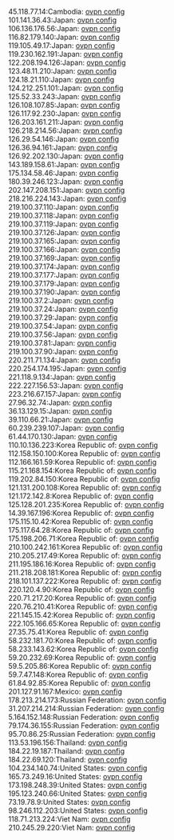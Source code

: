 45.118.77.14:Cambodia: [ovpn config](vpn/45_118_77_14.ovpn)  
101.141.36.43:Japan: [ovpn config](vpn/101_141_36_43.ovpn)  
106.136.176.56:Japan: [ovpn config](vpn/106_136_176_56.ovpn)  
116.82.179.140:Japan: [ovpn config](vpn/116_82_179_140.ovpn)  
119.105.49.17:Japan: [ovpn config](vpn/119_105_49_17.ovpn)  
119.230.162.191:Japan: [ovpn config](vpn/119_230_162_191.ovpn)  
122.208.194.126:Japan: [ovpn config](vpn/122_208_194_126.ovpn)  
123.48.11.210:Japan: [ovpn config](vpn/123_48_11_210.ovpn)  
124.18.21.110:Japan: [ovpn config](vpn/124_18_21_110.ovpn)  
124.212.251.101:Japan: [ovpn config](vpn/124_212_251_101.ovpn)  
125.52.33.243:Japan: [ovpn config](vpn/125_52_33_243.ovpn)  
126.108.107.85:Japan: [ovpn config](vpn/126_108_107_85.ovpn)  
126.117.92.230:Japan: [ovpn config](vpn/126_117_92_230.ovpn)  
126.203.161.211:Japan: [ovpn config](vpn/126_203_161_211.ovpn)  
126.218.214.56:Japan: [ovpn config](vpn/126_218_214_56.ovpn)  
126.29.54.146:Japan: [ovpn config](vpn/126_29_54_146.ovpn)  
126.36.94.161:Japan: [ovpn config](vpn/126_36_94_161.ovpn)  
126.92.202.130:Japan: [ovpn config](vpn/126_92_202_130.ovpn)  
143.189.158.61:Japan: [ovpn config](vpn/143_189_158_61.ovpn)  
175.134.58.46:Japan: [ovpn config](vpn/175_134_58_46.ovpn)  
180.39.246.123:Japan: [ovpn config](vpn/180_39_246_123.ovpn)  
202.147.208.151:Japan: [ovpn config](vpn/202_147_208_151.ovpn)  
218.216.224.143:Japan: [ovpn config](vpn/218_216_224_143.ovpn)  
219.100.37.110:Japan: [ovpn config](vpn/219_100_37_110.ovpn)  
219.100.37.118:Japan: [ovpn config](vpn/219_100_37_118.ovpn)  
219.100.37.119:Japan: [ovpn config](vpn/219_100_37_119.ovpn)  
219.100.37.126:Japan: [ovpn config](vpn/219_100_37_126.ovpn)  
219.100.37.165:Japan: [ovpn config](vpn/219_100_37_165.ovpn)  
219.100.37.166:Japan: [ovpn config](vpn/219_100_37_166.ovpn)  
219.100.37.169:Japan: [ovpn config](vpn/219_100_37_169.ovpn)  
219.100.37.174:Japan: [ovpn config](vpn/219_100_37_174.ovpn)  
219.100.37.177:Japan: [ovpn config](vpn/219_100_37_177.ovpn)  
219.100.37.179:Japan: [ovpn config](vpn/219_100_37_179.ovpn)  
219.100.37.190:Japan: [ovpn config](vpn/219_100_37_190.ovpn)  
219.100.37.2:Japan: [ovpn config](vpn/219_100_37_2.ovpn)  
219.100.37.24:Japan: [ovpn config](vpn/219_100_37_24.ovpn)  
219.100.37.29:Japan: [ovpn config](vpn/219_100_37_29.ovpn)  
219.100.37.54:Japan: [ovpn config](vpn/219_100_37_54.ovpn)  
219.100.37.56:Japan: [ovpn config](vpn/219_100_37_56.ovpn)  
219.100.37.81:Japan: [ovpn config](vpn/219_100_37_81.ovpn)  
219.100.37.90:Japan: [ovpn config](vpn/219_100_37_90.ovpn)  
220.211.71.134:Japan: [ovpn config](vpn/220_211_71_134.ovpn)  
220.254.174.195:Japan: [ovpn config](vpn/220_254_174_195.ovpn)  
221.118.9.134:Japan: [ovpn config](vpn/221_118_9_134.ovpn)  
222.227.156.53:Japan: [ovpn config](vpn/222_227_156_53.ovpn)  
223.216.67.157:Japan: [ovpn config](vpn/223_216_67_157.ovpn)  
27.96.32.74:Japan: [ovpn config](vpn/27_96_32_74.ovpn)  
36.13.129.15:Japan: [ovpn config](vpn/36_13_129_15.ovpn)  
39.110.66.21:Japan: [ovpn config](vpn/39_110_66_21.ovpn)  
60.239.239.107:Japan: [ovpn config](vpn/60_239_239_107.ovpn)  
61.44.170.130:Japan: [ovpn config](vpn/61_44_170_130.ovpn)  
110.10.136.223:Korea Republic of: [ovpn config](vpn/110_10_136_223.ovpn)  
112.158.150.100:Korea Republic of: [ovpn config](vpn/112_158_150_100.ovpn)  
112.166.161.59:Korea Republic of: [ovpn config](vpn/112_166_161_59.ovpn)  
115.21.168.154:Korea Republic of: [ovpn config](vpn/115_21_168_154.ovpn)  
119.202.84.150:Korea Republic of: [ovpn config](vpn/119_202_84_150.ovpn)  
121.131.200.108:Korea Republic of: [ovpn config](vpn/121_131_200_108.ovpn)  
121.172.142.8:Korea Republic of: [ovpn config](vpn/121_172_142_8.ovpn)  
125.128.201.235:Korea Republic of: [ovpn config](vpn/125_128_201_235.ovpn)  
14.39.167.196:Korea Republic of: [ovpn config](vpn/14_39_167_196.ovpn)  
175.115.10.42:Korea Republic of: [ovpn config](vpn/175_115_10_42.ovpn)  
175.117.64.28:Korea Republic of: [ovpn config](vpn/175_117_64_28.ovpn)  
175.198.206.71:Korea Republic of: [ovpn config](vpn/175_198_206_71.ovpn)  
210.100.242.161:Korea Republic of: [ovpn config](vpn/210_100_242_161.ovpn)  
210.205.217.49:Korea Republic of: [ovpn config](vpn/210_205_217_49.ovpn)  
211.195.186.16:Korea Republic of: [ovpn config](vpn/211_195_186_16.ovpn)  
211.218.208.181:Korea Republic of: [ovpn config](vpn/211_218_208_181.ovpn)  
218.101.137.222:Korea Republic of: [ovpn config](vpn/218_101_137_222.ovpn)  
220.120.4.90:Korea Republic of: [ovpn config](vpn/220_120_4_90.ovpn)  
220.71.217.20:Korea Republic of: [ovpn config](vpn/220_71_217_20.ovpn)  
220.76.210.41:Korea Republic of: [ovpn config](vpn/220_76_210_41.ovpn)  
221.145.15.42:Korea Republic of: [ovpn config](vpn/221_145_15_42.ovpn)  
222.105.166.65:Korea Republic of: [ovpn config](vpn/222_105_166_65.ovpn)  
27.35.75.41:Korea Republic of: [ovpn config](vpn/27_35_75_41.ovpn)  
58.232.181.70:Korea Republic of: [ovpn config](vpn/58_232_181_70.ovpn)  
58.233.143.62:Korea Republic of: [ovpn config](vpn/58_233_143_62.ovpn)  
59.20.232.69:Korea Republic of: [ovpn config](vpn/59_20_232_69.ovpn)  
59.5.205.86:Korea Republic of: [ovpn config](vpn/59_5_205_86.ovpn)  
59.7.47.148:Korea Republic of: [ovpn config](vpn/59_7_47_148.ovpn)  
61.84.92.85:Korea Republic of: [ovpn config](vpn/61_84_92_85.ovpn)  
201.127.91.167:Mexico: [ovpn config](vpn/201_127_91_167.ovpn)  
178.213.214.173:Russian Federation: [ovpn config](vpn/178_213_214_173.ovpn)  
31.207.214.214:Russian Federation: [ovpn config](vpn/31_207_214_214.ovpn)  
5.164.152.148:Russian Federation: [ovpn config](vpn/5_164_152_148.ovpn)  
79.174.36.155:Russian Federation: [ovpn config](vpn/79_174_36_155.ovpn)  
95.70.86.25:Russian Federation: [ovpn config](vpn/95_70_86_25.ovpn)  
113.53.196.156:Thailand: [ovpn config](vpn/113_53_196_156.ovpn)  
184.22.19.187:Thailand: [ovpn config](vpn/184_22_19_187.ovpn)  
184.22.69.120:Thailand: [ovpn config](vpn/184_22_69_120.ovpn)  
104.234.140.74:United States: [ovpn config](vpn/104_234_140_74.ovpn)  
165.73.249.16:United States: [ovpn config](vpn/165_73_249_16.ovpn)  
173.198.248.39:United States: [ovpn config](vpn/173_198_248_39.ovpn)  
195.123.240.66:United States: [ovpn config](vpn/195_123_240_66.ovpn)  
73.19.78.9:United States: [ovpn config](vpn/73_19_78_9.ovpn)  
98.246.112.203:United States: [ovpn config](vpn/98_246_112_203.ovpn)  
118.71.213.224:Viet Nam: [ovpn config](vpn/118_71_213_224.ovpn)  
210.245.29.220:Viet Nam: [ovpn config](vpn/210_245_29_220.ovpn)  
